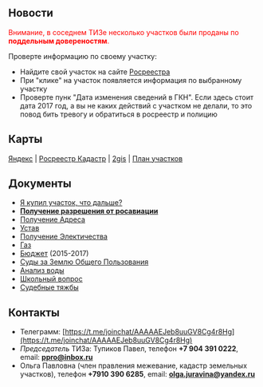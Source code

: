 ## Новости

<span style="color: red"> 
  Внимание, в соседнем ТИЗе несколько участков были проданы по <b>поддельным довереностям</b>. </span>

Проверте информацию по своему участку:
* Найдите свой участок на сайте [Росреестра](http://pkk5.rosreestr.ru/#x=4906140.097271002&y=7609863.250093263&z=17&text=56%2C257706%2044%2C072381&type=1&app=search&opened=1) 
* При "клике" на участок появляется информация по выбранному участку
* Проверте пунк "Дата изменения сведений в ГКН". Если здесь стоит дата 2017 год, а вы не каких действий с участком не делали, то это повод бить тревогу и обратиться в росреестр и полицию




## Карты

[Яндекс](https://yandex.ru/maps/-/CVg9jM6T) | [Росреестр Кадастр](http://pkk5.rosreestr.ru/#x=4906140.097271002&y=7609863.250093263&z=17&text=56%2C257706%2044%2C072381&type=1&app=search&opened=1) | [2gis](http://go.2gis.com/opdn4) | [План участков](plan.png)


## Документы

* [Я купил участок, что дальше?](iamnew.md)
* [**Получение разрешения от росавиации**](rosavia.md)
* [Получение Адреса](newaddress.md)
* [Устав](https://drive.google.com/file/d/0B9rAQwkP4iIpbXFRbmFEM1FSbjQ/view?usp=sharing)
* [Получение Электичества](el.md)
* [Газ](gas.md)
* [Бюджет](https://docs.google.com/spreadsheets/u/1/d/1t9-OOpwrP63SrPeXltTn8q3whzqD54Lq4CzSVKlgBaw/edit#gid=580097230)  (2015-2017)
* [Суды за Землю Общего Пользования](zop.md)
* [Анализ воды](water_quality.md)
* [Школьный вопрос](schools.md)
* [Судебные тяжбы](litigation.md)

## Контакты

* Телеграмм: [https://t.me/joinchat/AAAAAEJeb8uuGV8Cg4r8Hg](https://t.me/joinchat/AAAAAEJeb8uuGV8Cg4r8Hg)
* *Председатель* ТИЗа: Тупиков Павел, телефон **+7 904 391 0222**, email: **ppro@inbox.ru**
* Ольга Павловна (член правления межевание, кадастр земельных участков), телефон **+7910 390 6285**, email: **olga.juravina@yandex.ru**
